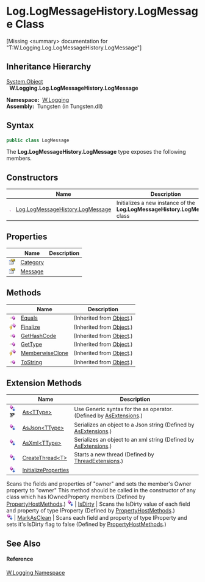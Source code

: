 Log.LogMessageHistory.LogMessage Class
======================================
  
[Missing &lt;summary> documentation for "T:W.Logging.Log.LogMessageHistory.LogMessage"]



Inheritance Hierarchy
---------------------
[System.Object][1]  
  **W.Logging.Log.LogMessageHistory.LogMessage**  

  **Namespace:**  [W.Logging][2]  
  **Assembly:**  Tungsten (in Tungsten.dll)

Syntax
------

```csharp
public class LogMessage
```

The **Log.LogMessageHistory.LogMessage** type exposes the following members.


Constructors
------------

                 | Name                                  | Description                                                                  
---------------- | ------------------------------------- | ---------------------------------------------------------------------------- 
![Public method] | [Log.LogMessageHistory.LogMessage][3] | Initializes a new instance of the **Log.LogMessageHistory.LogMessage** class 


Properties
----------

                   | Name          | Description 
------------------ | ------------- | ----------- 
![Public property] | [Category][4] |             
![Public property] | [Message][5]  |             


Methods
-------

                    | Name                  | Description                   
------------------- | --------------------- | ----------------------------- 
![Public method]    | [Equals][6]           | (Inherited from [Object][1].) 
![Protected method] | [Finalize][7]         | (Inherited from [Object][1].) 
![Public method]    | [GetHashCode][8]      | (Inherited from [Object][1].) 
![Public method]    | [GetType][9]          | (Inherited from [Object][1].) 
![Protected method] | [MemberwiseClone][10] | (Inherited from [Object][1].) 
![Public method]    | [ToString][11]        | (Inherited from [Object][1].) 


Extension Methods
-----------------

                                          | Name                       | Description                                                                                                                                                                                                                      
----------------------------------------- | -------------------------- | -------------------------------------------------------------------------------------------------------------------------------------------------------------------------------------------------------------------------------- 
![Public Extension Method]![Code example] | [As&lt;TType>][12]         | Use Generic syntax for the as operator. (Defined by [AsExtensions][13].)                                                                                                                                                         
![Public Extension Method]                | [AsJson&lt;TType>][14]     | Serializes an object to a Json string (Defined by [AsExtensions][13].)                                                                                                                                                           
![Public Extension Method]                | [AsXml&lt;TType>][15]      | Serializes an object to an xml string (Defined by [AsExtensions][13].)                                                                                                                                                           
![Public Extension Method]                | [CreateThread&lt;T>][16]   | Starts a new thread (Defined by [ThreadExtensions][17].)                                                                                                                                                                         
![Public Extension Method]                | [InitializeProperties][18] | 
Scans the fields and properties of "owner" and sets the member's Owner property to "owner" This method should be called in the constructor of any class which has IOwnedProperty members
 (Defined by [PropertyHostMethods][19].) 
![Public Extension Method]                | [IsDirty][20]              | 
Scans the IsDirty value of each field and property of type IProperty
 (Defined by [PropertyHostMethods][19].)                                                                                                                 
![Public Extension Method]                | [MarkAsClean][21]          | 
Scans each field and property of type IProperty and sets it's IsDirty flag to false
 (Defined by [PropertyHostMethods][19].)                                                                                                  


See Also
--------

#### Reference
[W.Logging Namespace][2]  

[1]: http://msdn.microsoft.com/en-us/library/e5kfa45b
[2]: ../README.md
[3]: _ctor.md
[4]: Category.md
[5]: Message.md
[6]: http://msdn.microsoft.com/en-us/library/bsc2ak47
[7]: http://msdn.microsoft.com/en-us/library/4k87zsw7
[8]: http://msdn.microsoft.com/en-us/library/zdee4b3y
[9]: http://msdn.microsoft.com/en-us/library/dfwy45w9
[10]: http://msdn.microsoft.com/en-us/library/57ctke0a
[11]: http://msdn.microsoft.com/en-us/library/7bxwbwt2
[12]: ../../W/AsExtensions/As__1.md
[13]: ../../W/AsExtensions/README.md
[14]: ../../W/AsExtensions/AsJson__1.md
[15]: ../../W/AsExtensions/AsXml__1.md
[16]: ../../W.Threading/ThreadExtensions/CreateThread__1.md
[17]: ../../W.Threading/ThreadExtensions/README.md
[18]: ../../W/PropertyHostMethods/InitializeProperties.md
[19]: ../../W/PropertyHostMethods/README.md
[20]: ../../W/PropertyHostMethods/IsDirty.md
[21]: ../../W/PropertyHostMethods/MarkAsClean.md
[Public method]: ../../_icons/pubmethod.gif "Public method"
[Public property]: ../../_icons/pubproperty.gif "Public property"
[Protected method]: ../../_icons/protmethod.gif "Protected method"
[Public Extension Method]: ../../_icons/pubextension.gif "Public Extension Method"
[Code example]: ../../_icons/CodeExample.png "Code example"